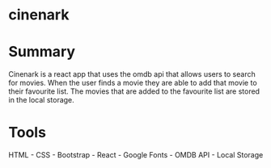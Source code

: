 # cinenark


# Summary
Cinenark is a react app that uses the omdb api that allows users to search for movies. When the user finds a movie they are able to add that movie to their favourite list. The movies that are added to the favourite list are stored in the local storage.



# Tools
HTML - CSS - Bootstrap - React - Google Fonts - OMDB API - Local Storage